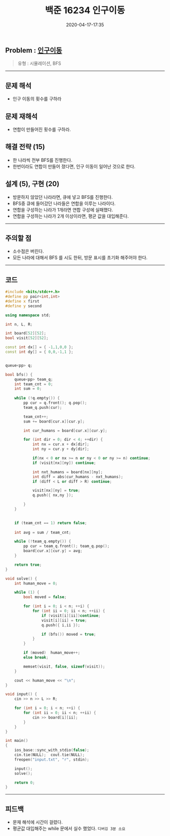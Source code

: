 ﻿---
title: 백준 16234 인구이동
date: 2020-04-17-17:35
categories:
- PS

tags:
- baekjoon
- PS
- Problem Solve
- 삼성 기출
- 시뮬레이션
- BFS

---

## Problem : [인구이동](https://www.acmicpc.net/problem/16234)
> 유형 : 시뮬레이션, BFS

---

## 문제 해석
* 인구 이동의 횟수를 구하라

## 문제 재해석
* 연합이 만들어진 횟수를 구하라.

## 해결 전략 (15)

* 한 나라씩 전부 BFS를 진행한다.
* 한번이라도 연합이 만들어 졌다면, 인구 이동이 일어난 것으로 한다.

## 설계 (5), 구현 (20)

* 방문하지 않았던 나라라면, 큐에 넣고 BFS를 진행한다.
* BFS중 큐에 들어갔던 나라들은 연합을 이루는 나라이다.
* 연합을 구성하는 나라가 1개라면 연합 구성에 실패했다.
* 연합을 구성하는 나라가 2개 이상이라면, 평균 값을 대입해준다.



---

## 주의할 점
* 소수점은 버린다.
* 모든 나라에 대해서 BFS 를 시도 한뒤, 방문 표시를 초기화 해주어야 한다.

---

## 코드

```c++
#include <bits/stdc++.h>
#define pp pair<int,int>
#define x first
#define y second

using namespace std;

int n, L, R;

int board[52][52];
bool visit[52][52];

const int dx[] = { -1,1,0,0 };
const int dy[] = { 0,0,-1,1 };


queue<pp> q;

bool bfs() {
    queue<pp> team_q;
    int team_cnt = 0;
    int sum = 0;
    
    while (!q.empty()) {
        pp cur = q.front(); q.pop();
        team_q.push(cur);

        team_cnt++;
        sum += board[cur.x][cur.y];

        int cur_humans = board[cur.x][cur.y];

        for (int dir = 0; dir < 4; ++dir) {
            int nx = cur.x + dx[dir];
            int ny = cur.y + dy[dir];

            if(nx < 0 or nx >= n or ny < 0 or ny >= n) continue;
            if (visit[nx][ny]) continue;

            int nxt_humans = board[nx][ny];
            int diff = abs(cur_humans - nxt_humans);
            if (diff < L or diff > R) continue;

            visit[nx][ny] = true;
            q.push({ nx,ny });

        }
    }
    

    if (team_cnt == 1) return false;
    
    int avg = sum / team_cnt;

    while (!team_q.empty()) {
        pp cur = team_q.front(); team_q.pop();
        board[cur.x][cur.y] = avg;
    }

    return true;
}

void solve() {
    int human_move = 0;

    while (1) {
        bool moved = false;

        for (int i = 0; i < n; ++i) {
            for (int ii = 0; ii < n; ++ii) {
                if (visit[i][ii])continue;
                visit[i][ii] = true;
                q.push({ i,ii });

                if (bfs()) moved = true;
            }
        }

        if (moved)  human_move++;
        else break;

        memset(visit, false, sizeof(visit));
    }

    cout << human_move << "\n";
}

void input() {
    cin >> n >> L >> R;

    for (int i = 0; i < n; ++i) {
        for (int ii = 0; ii < n; ++ii) {
            cin >> board[i][ii];
        }
    }
}

int main()
{
    ios_base::sync_with_stdio(false);
    cin.tie(NULL);  cout.tie(NULL);
    freopen("input.txt", "r", stdin);

    input();
    solve();

    return 0;
}
```


---

## 피드백

* 문재 해석에 시간이 걸렸다.
* 평균값 대입해주는 while 문에서 실수 했었다. `디버깅 3분 소요`
